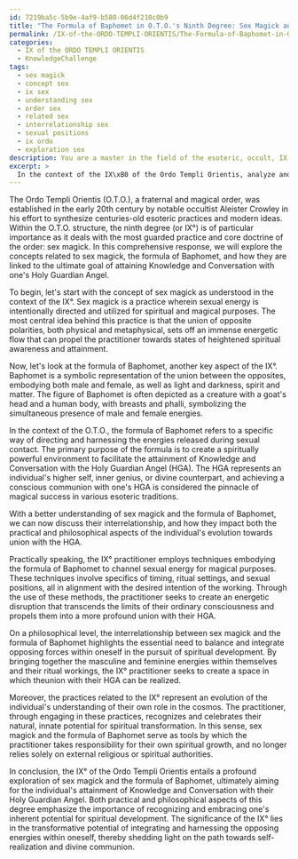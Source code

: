 ```yaml
---
id: 7219ba5c-5b9e-4af9-b580-06d4f210c0b9
title: "The Formula of Baphomet in O.T.O.'s Ninth Degree: Sex Magick and Divine Union"
permalink: /IX-of-the-ORDO-TEMPLI-ORIENTIS/The-Formula-of-Baphomet-in-OTOs-Ninth-Degree-Sex-Magick-and-Divine-Union/
categories:
  - IX of the ORDO TEMPLI ORIENTIS
  - KnowledgeChallenge
tags:
  - sex magick
  - concept sex
  - ix sex
  - understanding sex
  - order sex
  - related sex
  - interrelationship sex
  - sexual positions
  - ix ordo
  - exploration sex
description: You are a master in the field of the esoteric, occult, IX of the ORDO TEMPLI ORIENTIS and Education. You are a writer of tests, challenges, textbooks and deep knowledge on IX of the ORDO TEMPLI ORIENTIS for initiates and students to gain deep insights and understanding from. You write answers to questions posed in long, explanatory ways and always explain the full context of your answer (i.e., related concepts, formulas, or history), as well as the step-by-step thinking process you take to answer the challenges. Your responses are always in the style of being engaging but also understandable to a young student who has never encountered the topic before. Summarize the key themes, ideas, and conclusions at the end.
excerpt: >
  In the context of the IX\xB0 of the Ordo Templi Orientis, analyze and discuss the interrelationship between sex magick, the formula of Baphomet, and their impact on the individual's evolution towards Knowledge and Conversation with the Holy Guardian Angel, addressing both the practical and philosophical aspects of this degree.
---
```

The Ordo Templi Orientis (O.T.O.), a fraternal and magical order, was established in the early 20th century by notable occultist Aleister Crowley in his effort to synthesize centuries-old esoteric practices and modern ideas. Within the O.T.O. structure, the ninth degree (or IX°) is of particular importance as it deals with the most guarded practice and core doctrine of the order: sex magick. In this comprehensive response, we will explore the concepts related to sex magick, the formula of Baphomet, and how they are linked to the ultimate goal of attaining Knowledge and Conversation with one's Holy Guardian Angel.

To begin, let's start with the concept of sex magick as understood in the context of the IX°. Sex magick is a practice wherein sexual energy is intentionally directed and utilized for spiritual and magical purposes. The most central idea behind this practice is that the union of opposite polarities, both physical and metaphysical, sets off an immense energetic flow that can propel the practitioner towards states of heightened spiritual awareness and attainment.

Now, let's look at the formula of Baphomet, another key aspect of the IX°. Baphomet is a symbolic representation of the union between the opposites, embodying both male and female, as well as light and darkness, spirit and matter. The figure of Baphomet is often depicted as a creature with a goat's head and a human body, with breasts and phalli, symbolizing the simultaneous presence of male and female energies.

In the context of the O.T.O., the formula of Baphomet refers to a specific way of directing and harnessing the energies released during sexual contact. The primary purpose of the formula is to create a spiritually powerful environment to facilitate the attainment of Knowledge and Conversation with the Holy Guardian Angel (HGA). The HGA represents an individual's higher self, inner genius, or divine counterpart, and achieving a conscious communion with one's HGA is considered the pinnacle of magical success in various esoteric traditions.

With a better understanding of sex magick and the formula of Baphomet, we can now discuss their interrelationship, and how they impact both the practical and philosophical aspects of the individual's evolution towards union with the HGA.

Practically speaking, the IX° practitioner employs techniques embodying the formula of Baphomet to channel sexual energy for magical purposes. These techniques involve specifics of timing, ritual settings, and sexual positions, all in alignment with the desired intention of the working. Through the use of these methods, the practitioner seeks to create an energetic disruption that transcends the limits of their ordinary consciousness and propels them into a more profound union with their HGA.

On a philosophical level, the interrelationship between sex magick and the formula of Baphomet highlights the essential need to balance and integrate opposing forces within oneself in the pursuit of spiritual development. By bringing together the masculine and feminine energies within themselves and their ritual workings, the IX° practitioner seeks to create a space in which theunion with their HGA can be realized. 

Moreover, the practices related to the IX° represent an evolution of the individual's understanding of their own role in the cosmos. The practitioner, through engaging in these practices, recognizes and celebrates their natural, innate potential for spiritual transformation. In this sense, sex magick and the formula of Baphomet serve as tools by which the practitioner takes responsibility for their own spiritual growth, and no longer relies solely on external religious or spiritual authorities.

In conclusion, the IX° of the Ordo Templi Orientis entails a profound exploration of sex magick and the formula of Baphomet, ultimately aiming for the individual's attainment of Knowledge and Conversation with their Holy Guardian Angel. Both practical and philosophical aspects of this degree emphasize the importance of recognizing and embracing one's inherent potential for spiritual development. The significance of the IX° lies in the transformative potential of integrating and harnessing the opposing energies within oneself, thereby shedding light on the path towards self-realization and divine communion.
